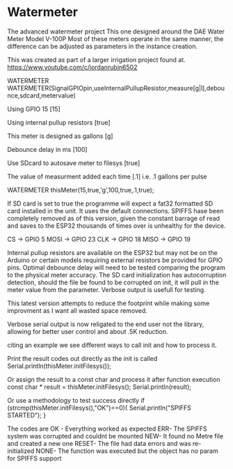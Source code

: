 # Watermeter
 The advanced watermeter project
  This one designed around the DAE Water Meter Model V-100P
  Most of these meters operate in the same manner, the difference
  can be adjusted as parameters in the instance creation.

  This was created as part of a larger irrigation project found at.
  https://www.youtube.com/c/jordanrubin6502


WATERMETER WATERMETER(SignalGPIOpin,useInternalPullupResistor,measure[g|l],debounce,sdcard,metervalue)

Using GPIO 15                            [15]

Using internal pullup resistors          [true]

This meter is designed as gallons        [g]

Debounce delay in ms                     [100] 

Use SDcard to autosave meter to filesys  [true]          

The value of measurment added each time  [.1] i.e. .1 gallons per pulse

WATERMETER thisMeter(15,true,'g',100,true,.1,true);


  If SD card is set to true the programme will expect a fat32 formatted SD card installed in the unit.
  It uses the default connections.  SPIFFS hase been completely removed as of this version, given the
  constant barrage of read and saves to the ESP32 thousands of times over is unhealthy for the device. 

  CS	  -> GPIO 5
  MOSI	-> GPIO 23
  CLK	  -> GPIO 18
  MISO	-> GPIO 19


Internal pullup resistors are available on the ESP32 but may not be on the Arduino or certain models requiring external resistors be provided for GPIO pins.  Optimal debounce delay will need to be tested comparing the program to the physical meter accuracy.  The SD card initialization has autocorruption detection, should the file be found to be corrupted on init, it will pull in the meter value from the parameter.  Verbose output is usefull for testing.

This latest version attempts to reduce the footprint while making some improvment as I want all wasted space removed.  

Verbose serial output is now religated to the end user not the library, allowing for better user control and about .5K reduction.

citing an example we see different ways to call init and how to process it.

  Print the result codes out directly as the init is called
  Serial.println(thisMeter.initFilesys());


  Or assign the result to a const char and process it after function execution
  const char * result = thisMeter.initFilesys();
  Serial.println(result);


  Or use a methodology to test success directly
  if (strcmp(thisMeter.initFilesys(),"OK")==0){
    Serial.println("SPIFFS STARTED");
  }

  The codes are
OK -    Everything worked as expected
ERR-    The SPIFFS system was corrupted and couldnt be mounted
NEW-    It found no Metre file and created a new one
RESET-  The file had data errors and was re-initialized
NONE-   The function was executed but the object has no param for SPIFFS support





